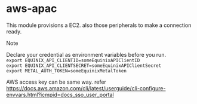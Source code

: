 # aws-apac
This module provisions a EC2. also those peripherals to make a connection ready.

>[!note]
>Declare your credential as environment variables before you run.  
>`export EQUINIX_API_CLIENTID=someEquinixAPIClientID`  
>`export EQUINIX_API_CLIENTSECRET=someEquinixAPIClientSecret`  
>`export METAL_AUTH_TOKEN=someEquinixMetalToken`  
>
> AWS access key can be same way. refer https://docs.aws.amazon.com/cli/latest/userguide/cli-configure-envvars.html?icmpid=docs_sso_user_portal